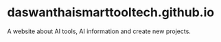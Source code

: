 # daswanthaismarttooltech.github.io
A website about AI tools, AI information and create new projects.
